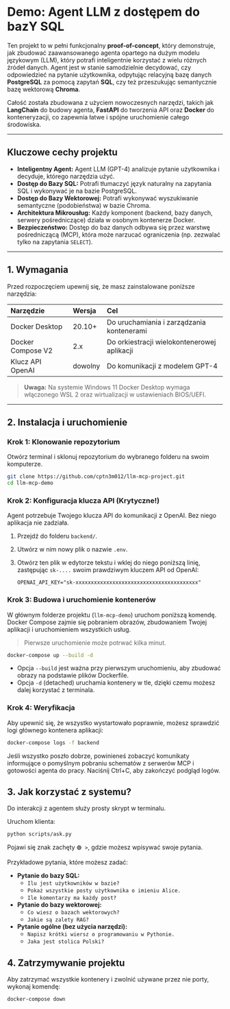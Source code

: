 # Demo: Agent LLM z dostępem do bazY SQL 

Ten projekt to w pełni funkcjonalny **proof-of-concept**, który demonstruje, jak zbudować zaawansowanego agenta opartego na dużym modelu językowym (LLM), który potrafi inteligentnie korzystać z wielu różnych źródeł danych. Agent jest w stanie samodzielnie decydować, czy odpowiedzieć na pytanie użytkownika, odpytując relacyjną bazę danych **PostgreSQL** za pomocą zapytań **SQL**, czy też przeszukując semantycznie bazę wektorową **Chroma**.

Całość została zbudowana z użyciem nowoczesnych narzędzi, takich jak **LangChain** do budowy agenta, **FastAPI** do tworzenia API oraz **Docker** do konteneryzacji, co zapewnia łatwe i spójne uruchomienie całego środowiska.

---

## Kluczowe cechy projektu

* **Inteligentny Agent:** Agent LLM (GPT-4) analizuje pytanie użytkownika i decyduje, którego narzędzia użyć.
* **Dostęp do Bazy SQL:** Potrafi tłumaczyć język naturalny na zapytania SQL i wykonywać je na bazie PostgreSQL.
* **Dostęp do Bazy Wektorowej:** Potrafi wykonywać wyszukiwanie semantyczne (podobieństwa) w bazie Chroma.
* **Architektura Mikrousług:** Każdy komponent (backend, bazy danych, serwery pośredniczące) działa w osobnym kontenerze Docker.
* **Bezpieczeństwo:** Dostęp do baz danych odbywa się przez warstwę pośredniczącą (MCP), która może narzucać ograniczenia (np. zezwalać tylko na zapytania `SELECT`).

---

## 1. Wymagania

Przed rozpoczęciem upewnij się, że masz zainstalowane poniższe narzędzia:

| Narzędzie         | Wersja | Cel                                      |
| :---------------- | :----- | :--------------------------------------- |
| Docker Desktop    | 20.10+ | Do uruchamiania i zarządzania kontenerami |
| Docker Compose V2 | 2.x    | Do orkiestracji wielokontenerowej aplikacji|
| Klucz API OpenAI  | dowolny| Do komunikacji z modelem GPT-4           |

> **Uwaga:** Na systemie Windows 11 Docker Desktop wymaga włączonego WSL 2 oraz wirtualizacji w ustawieniach BIOS/UEFI.

---

## 2. Instalacja i uruchomienie

### Krok 1: Klonowanie repozytorium

Otwórz terminal i sklonuj repozytorium do wybranego folderu na swoim komputerze.

```bash
git clone https://github.com/cptn3m012/llm-mcp-project.git
cd llm-mcp-demo
```

### Krok 2: Konfiguracja klucza API (Krytyczne!)

Agent potrzebuje Twojego klucza API do komunikacji z OpenAI. Bez niego aplikacja nie zadziała.

1.  Przejdź do folderu `backend/`.
2.  Utwórz w nim nowy plik o nazwie `.env`.
3.  Otwórz ten plik w edytorze tekstu i wklej do niego poniższą linię, zastępując `sk-....` swoim prawdziwym kluczem API od OpenAI:

    ```
    OPENAI_API_KEY="sk-xxxxxxxxxxxxxxxxxxxxxxxxxxxxxxxxxxxxxxxx"
    ```
### Krok 3: Budowa i uruchomienie kontenerów

W głównym folderze projektu (`llm-mcp-demo`) uruchom poniższą komendę. Docker Compose zajmie się pobraniem obrazów, zbudowaniem Twojej aplikacji i uruchomieniem wszystkich usług.

> Pierwsze uruchomienie może potrwać kilka minut.

```bash
docker-compose up --build -d
```
* Opcja `--build` jest ważna przy pierwszym uruchomieniu, aby zbudować obrazy na podstawie plików Dockerfile.
* Opcja `-d` (detached) uruchamia kontenery w tle, dzięki czemu możesz dalej korzystać z terminala.

### Krok 4: Weryfikacja

Aby upewnić się, że wszystko wystartowało poprawnie, możesz sprawdzić logi głównego kontenera aplikacji:

```bash
docker-compose logs -f backend
```
Jeśli wszystko poszło dobrze, powinieneś zobaczyć komunikaty informujące o pomyślnym pobraniu schematów z serwerów MCP i gotowości agenta do pracy. Naciśnij Ctrl+C, aby zakończyć podgląd logów.

## 3. Jak korzystać z systemu?

Do interakcji z agentem służy prosty skrypt w terminalu.

Uruchom klienta:

```bash
python scripts/ask.py
```
Pojawi się znak zachęty `🟢 >`, gdzie możesz wpisywać swoje pytania.

Przykładowe pytania, które możesz zadać:

* **Pytanie do bazy SQL:**
    * `Ilu jest użytkowników w bazie?`
    * `Pokaż wszystkie posty użytkownika o imieniu Alice.`
    * `Ile komentarzy ma każdy post?`
* **Pytanie do bazy wektorowej:**
    * `Co wiesz o bazach wektorowych?`
    * `Jakie są zalety RAG?`
* **Pytanie ogólne (bez użycia narzędzi):**
    * `Napisz krótki wiersz o programowaniu w Pythonie.`
    * `Jaka jest stolica Polski?`
 
## 4. Zatrzymywanie projektu

Aby zatrzymać wszystkie kontenery i zwolnić używane przez nie porty, wykonaj komendę:

```bash
docker-compose down
```
      
